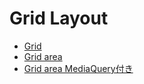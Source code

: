 # Grid Layout

- [Grid](https://codepen.io/gasheeee/pen/ZEGKrZp)
- [Grid area](https://codepen.io/gasheeee/pen/ZEGKrZp)
- [Grid area MediaQuery付き](https://codepen.io/gasheeee/pen/ZEGKrZp)
